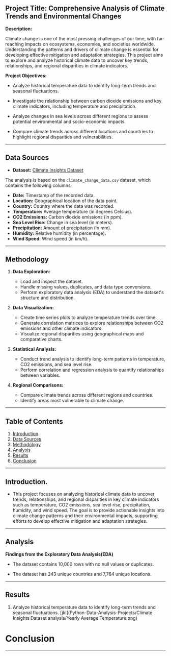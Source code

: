 ## **Project Title:**  **Comprehensive Analysis of Climate Trends and Environmental Changes**

**Description:** 

Climate change is one of the most pressing challenges of our time, with far-reaching impacts on ecosystems, economies, and societies worldwide. Understanding the patterns and drivers of climate change is essential for developing effective mitigation and adaptation strategies. This project aims to explore and analyze historical climate data to uncover key trends, relationships, and regional disparities in climate indicators.

**Project Objectives:**
- Analyze historical temperature data to identify long-term trends and seasonal fluctuations.

- Investigate the relationship between carbon dioxide emissions and key climate indicators, including temperature and precipitation.

- Analyze changes in sea levels across different regions to assess potential environmental and socio-economic impacts.

- Compare climate trends across different locations and countries to highlight regional disparities and vulnerabilities.

---

## Data Sources  
- **Dataset:** [Climate Insights Dataset](https://www.kaggle.com/datasets/goyaladi/climate-insights-dataset?select=climate_change_data.csv)

The analysis is based on the `climate_change_data.csv` dataset, which contains the following columns:
- **Date:** Timestamp of the recorded data.
- **Location:** Geographical location of the data point.
- **Country:** Country where the data was recorded.
- **Temperature:** Average temperature (in degrees Celsius).
- **CO2 Emissions:** Carbon dioxide emissions (in ppm).
- **Sea Level Rise:** Change in sea level (in meters).
- **Precipitation:** Amount of precipitation (in mm).
- **Humidity:** Relative humidity (in percentage).
- **Wind Speed:** Wind speed (in km/h).

---

## Methodology  
1. **Data Exploration:**
   - Load and inspect the dataset.
   - Handle missing values, duplicates, and data type conversions.
   - Perform exploratory data analysis (EDA) to understand the dataset's structure and distribution.

2. **Data Visualization:**
   - Create time series plots to analyze temperature trends over time.
   - Generate correlation matrices to explore relationships between CO2 emissions and other climate indicators.
   - Visualize regional disparities using geographical maps and comparative charts.

3. **Statistical Analysis:**
   - Conduct trend analysis to identify long-term patterns in temperature, CO2 emissions, and sea level rise.
   - Perform correlation and regression analysis to quantify relationships between variables.

4. **Regional Comparisons:**
   - Compare climate trends across different regions and countries.
   - Identify areas most vulnerable to climate change.

---
## Table of Contents
1. [Introduction](#introduction)
2. [Data Sources](#data-sources)
3. [Methodology](#methodology)
4. [Analysis](#analysis)
5. [Results](#results)
6. [Conclusion](#conclusion)

---

## Introduction.  
- This project focuses on analyzing historical climate data to uncover trends, relationships, and regional disparities in key climate indicators such as temperature, CO2 emissions, sea level rise, precipitation, humidity, and wind speed. The goal is to provide actionable insights into climate change patterns and their environmental impacts, supporting efforts to develop effective mitigation and adaptation strategies.
---

## Analysis 
**Findings from the Exploratory Data Analysis(EDA)**

- The dataset contains 10,000 rows with no null values or duplicates.

- The dataset has 243 unique countries and 7,764 unique locations.
---

## Results  
1. Analyze historical temperature data to identify long-term trends and seasonal fluctuations.
[jkl](Python-Data-Analysis-Projects/Climate Insights Dataset analysis/Yearly Average Temperature.png)
# Conclusion


---


